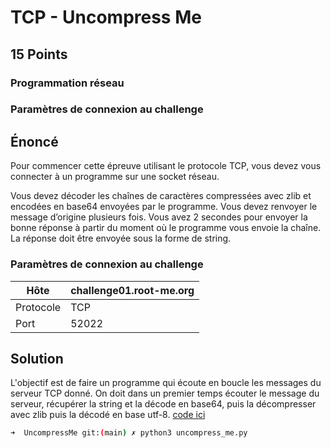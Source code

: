 # TCP - Uncompress Me

## **15 Points**

### Programmation réseau

### Paramètres de connexion au challenge

## **Énoncé**
Pour commencer cette épreuve utilisant le protocole TCP, vous devez vous connecter à un programme sur une socket réseau.

 Vous devez décoder les chaînes de caractères compressées avec zlib et encodées en base64 envoyées par le programme.
 Vous devez renvoyer le message d’origine plusieurs fois.
 Vous avez 2 secondes pour envoyer la bonne réponse à partir du moment où le programme vous envoie la chaîne.
 La réponse doit être envoyée sous la forme de string.

### Paramètres de connexion au challenge

| Hôte | challenge01.root-me.org |
| --- | --- |
| Protocole | TCP |
| Port | 52022 |

## Solution

L'objectif est de faire un programme qui écoute en boucle les messages du serveur TCP donné. On doit dans un premier temps écouter le message du serveur, récupérer la string et la décode en base64, puis la décompresser avec zlib puis la décodé en base utf-8. [code ici](./uncompress_me.py)

```Bash
➜  UncompressMe git:(main) ✗ python3 uncompress_me.py
```